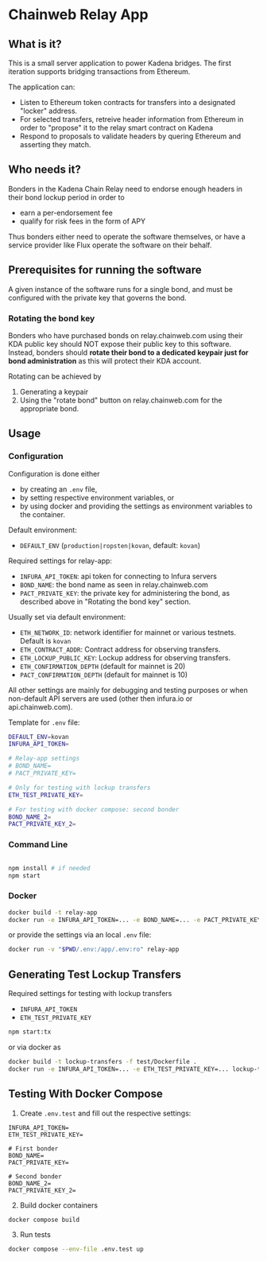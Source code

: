 # Chainweb Relay App

## What is it?

This is a small server application to power Kadena bridges. The first iteration
supports bridging transactions from Ethereum. 

The application can:
- Listen to Ethereum token contracts for transfers into a designated "locker" address.
- For selected transfers, retreive header information from Ethereum in order to "propose" it to the relay smart contract on Kadena
- Respond to proposals to validate headers by quering Ethereum and asserting they match. 

## Who needs it?

Bonders in the Kadena Chain Relay need to endorse enough headers in their bond lockup period in order to
- earn a per-endorsement fee
- qualify for risk fees in the form of APY

Thus bonders either need to operate the software themselves, or have a service provider like Flux operate the software on their behalf.

## Prerequisites for running the software

A given instance of the software runs for a single bond, and must be configured with the private key that governs the bond.

### Rotating the bond key

Bonders who have purchased bonds on relay.chainweb.com using their KDA public key should NOT expose their public key to this software.
Instead, bonders should **rotate their bond to a dedicated keypair just for bond administration** as this will protect their KDA account.

Rotating can be achieved by 
1. Generating a keypair
2. Using the "rotate bond" button on relay.chainweb.com for the appropriate bond.


## Usage

### Configuration

Configuration is done either

*   by creating an `.env` file,
*   by setting respective environment variables, or
*   by using docker and providing the settings as environment variables to
    the container.

Default environment:

*   `DEFAULT_ENV` (`production|ropsten|kovan`, default: `kovan`)

Required settings for relay-app:

*   `INFURA_API_TOKEN`: api token for connecting to Infura servers
*   `BOND_NAME`: the bond name as seen in relay.chainweb.com
*   `PACT_PRIVATE_KEY`: the private key for administering the bond, as described above in "Rotating the bond key" section.

Usually set via default environment:

*   `ETH_NETWORK_ID`: network identifier for mainnet or various testnets. Default is `kovan`
*   `ETH_CONTRACT_ADDR`: Contract address for observing transfers.
*   `ETH_LOCKUP_PUBLIC_KEY`: Lockup address for observing transfers.
*   `ETH_CONFIRMATION_DEPTH` (default for mainnet is 20)
*   `PACT_CONFIRMATION_DEPTH` (default for mainnet is 10)

All other settings are mainly for debugging and testing purposes or when
non-default API servers are used (other then infura.io or api.chainweb.com).

Template for `.env` file:

```sh
DEFAULT_ENV=kovan
INFURA_API_TOKEN=

# Relay-app settings
# BOND_NAME=
# PACT_PRIVATE_KEY=

# Only for testing with lockup transfers
ETH_TEST_PRIVATE_KEY=

# For testing with docker compose: second bonder
BOND_NAME_2=
PACT_PRIVATE_KEY_2=
```

### Command Line

```sh

npm install # if needed
npm start

```

### Docker

```sh
docker build -t relay-app
docker run -e INFURA_API_TOKEN=... -e BOND_NAME=... -e PACT_PRIVATE_KEY=... relay-app
```

or provide the settings via an local `.env` file:


```sh
docker run -v "$PWD/.env:/app/.env:ro" relay-app
```

## Generating Test Lockup Transfers

Required settings for testing with lockup transfers

*   `INFURA_API_TOKEN`
*   `ETH_TEST_PRIVATE_KEY`

```sh
npm start:tx
```

or via docker as

```sh
docker build -t lockup-transfers -f test/Dockerfile .
docker run -e INFURA_API_TOKEN=... -e ETH_TEST_PRIVATE_KEY=... lockup-transfers
```

## Testing With Docker Compose

1. Create `.env.test` and fill out the respective settings:

```
INFURA_API_TOKEN=
ETH_TEST_PRIVATE_KEY=

# First bonder
BOND_NAME=
PACT_PRIVATE_KEY=

# Second bonder
BOND_NAME_2=
PACT_PRIVATE_KEY_2=
```

2. Build docker containers

```sh
docker compose build
```

3. Run tests

```sh
docker compose --env-file .env.test up
```
